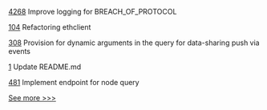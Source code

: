 
[4268](https://github.com/hyperledger/besu/pull/4268) Improve logging for BREACH_OF_PROTOCOL

[104](https://github.com/hyperledger-labs/yui-ibc-solidity/pull/104) Refactoring ethclient

[308](https://github.com/hyperledger-labs/weaver-dlt-interoperability/pull/308) Provision for dynamic arguments in the query for data-sharing push via events

[1](https://github.com/hyperledger-labs/bdls/pull/1) Update README.md

[481](https://github.com/hyperledger/cello/pull/481) Implement endpoint for node query


[See more >>>](https://start-here.hyperledger.org/pull-requests)
